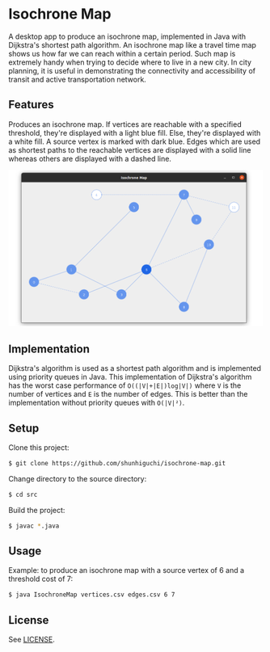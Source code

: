 # Isochrone Map

A desktop app to produce an isochrone map, implemented in Java with Dijkstra's shortest path algorithm. An isochrone map like a travel time map shows us how far we can reach within a certain period. Such map is extremely handy when trying to decide where to live in a new city. In city planning, it is useful in demonstrating the connectivity and accessibility of transit and active transportation network.

## Features

Produces an isochrone map. If vertices are reachable with a specified threshold, they're displayed with a light blue fill. Else, they're displayed with a white fill. A source vertex is marked with dark blue. Edges which are used as shortest paths to the reachable vertices are displayed with a solid line whereas others are displayed with a dashed line.

![Screenshot of a sample isochrone map](/img/sample-isochrone-map.png "Sample isochrone map")

## Implementation

Dijkstra's algorithm is used as a shortest path algorithm and is implemented using priority queues in Java. This implementation of Dijkstra's algorithm has the worst case performance of `Ο((|V|+|E|)log|V|)` where `V` is the number of vertices and `E` is the number of edges. This is better than the implementation without priority queues with `Ο(|V|²)`.

## Setup

Clone this project:

```bash
$ git clone https://github.com/shunhiguchi/isochrone-map.git
```

Change directory to the source directory:

```bash
$ cd src
```

Build the project:

```bash
$ javac *.java
```

## Usage

Example: to produce an isochrone map with a source vertex of 6 and a threshold cost of 7:

```bash
$ java IsochroneMap vertices.csv edges.csv 6 7
```

## License

See [LICENSE](/LICENSE).
